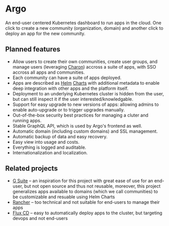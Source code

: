# Argo

An end-user centered Kubernetes dashboard to run apps in the cloud. One click to create a new community (organization, domain) and another click to deploy an app for the new community.

## Planned features

* Allow users to create their own communities, create user groups, and manage users (leveraging [Charon](https://gitlab.com/charon/charon/)) accross a suite of apps,
  with SSO accross all apps and communities.
* Each community can have a suite of apps deployed.
* Apps are described as [Helm](https://helm.sh/) [Charts](https://helm.sh/docs/topics/charts/) with additional metadata to enable deep integration with other apps and the platform itself.
* Deployment to an underlying Kubernetes cluster is hidden from the user, but can still inspect it if the user interested/knowledgable.
* Support for easy upgrade to new versions of apps: allowing admins to enable auto-upgrade or to trigger upgrades manually.
* Out-of-the-box security best practices for managing a cluter and running apps.
* Stable GraphQL API, which is used by Argo's frontend as well.
* Automatic domain (including custom domains) and SSL management.
* Automatic backup of data and easy recovery.
* Easy view into usage and costs.
* Everything is logged and auditable.
* Internationalization and localization.

## Related projects

* [G Suite](https://en.wikipedia.org/wiki/G_Suite) – an inspiration for this project with great ease of use for an end-user, but not open source and thus not reusable, moreover,
  this project generalizes apps available to domains (which we call communities) to be customizable and resuable using Helm Charts
* [Rancher](https://rancher.com/) – too technical and not suitable for end-users to manage their apps
* [Flux CD](https://fluxcd.io/) – easy to automatically deploy apps to the cluster, but targeting devops and not end-users
